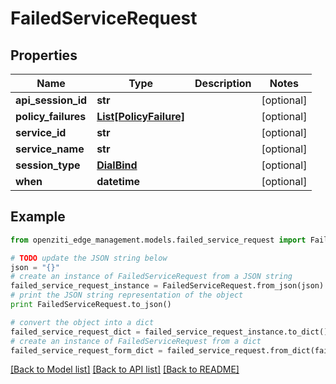 # FailedServiceRequest


## Properties
Name | Type | Description | Notes
------------ | ------------- | ------------- | -------------
**api_session_id** | **str** |  | [optional] 
**policy_failures** | [**List[PolicyFailure]**](PolicyFailure.md) |  | [optional] 
**service_id** | **str** |  | [optional] 
**service_name** | **str** |  | [optional] 
**session_type** | [**DialBind**](DialBind.md) |  | [optional] 
**when** | **datetime** |  | [optional] 

## Example

```python
from openziti_edge_management.models.failed_service_request import FailedServiceRequest

# TODO update the JSON string below
json = "{}"
# create an instance of FailedServiceRequest from a JSON string
failed_service_request_instance = FailedServiceRequest.from_json(json)
# print the JSON string representation of the object
print FailedServiceRequest.to_json()

# convert the object into a dict
failed_service_request_dict = failed_service_request_instance.to_dict()
# create an instance of FailedServiceRequest from a dict
failed_service_request_form_dict = failed_service_request.from_dict(failed_service_request_dict)
```
[[Back to Model list]](../README.md#documentation-for-models) [[Back to API list]](../README.md#documentation-for-api-endpoints) [[Back to README]](../README.md)


